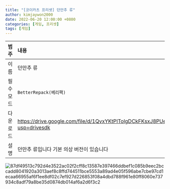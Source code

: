 ```yaml
---
title: "[코이카츠 프리셋] 던만추 류"
author: kimjaywon2000
date: 2022-06-20 12:00:00 +0800
categories: [게임, 프리셋]
tags: [게임]
---
```


| 범주             | 내용            |
|:----------------|:---------------|
| 이름             | 던만추 류  |
| 필수 모드         | `BetterRepack(베리팩)`       |
| 다운로드          | <https://drive.google.com/file/d/1QvxYKtPITolgDCkFKsxJ8PUeR3br9X9q/view?usp=drivesdk> |
| 설명             | 던만추 류입니다 기본 의상 버전이 있습니다  |

![87df49513c792d4e3522ac02f2cff8c13587e397466ddbef1c085b9eec2bccadd8041920a3013aef8c8ffd744511bce5553a89ad4e05f596abe7cbe97cd1ecaa66955af6f1ee8df02c7ef927d226853f08a4dbd788f961e80ff8060e737934c8adf79a8be35d0874db014af6a2d6f3c2](https://user-images.githubusercontent.com/76558033/175523273-24def7f6-65fa-4b5f-ba1f-c0c5cccef2ae.png)

